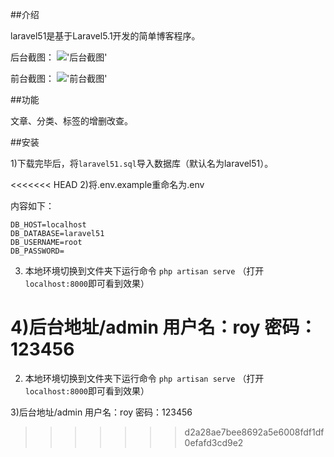 ##介绍

laravel51是基于Laravel5.1开发的简单博客程序。

后台截图：
!['后台截图'](https://dn-mangoim.qbox.me/github/admin.jpg)

前台截图：
!['前台截图'](https://dn-mangoim.qbox.me/github/home.jpg)

##功能

文章、分类、标签的增删改查。

##安装

1)下载完毕后，将<code>laravel51.sql</code>导入数据库（默认名为laravel51）。

<<<<<<< HEAD
2)将.env.example重命名为.env

内容如下：
```
DB_HOST=localhost
DB_DATABASE=laravel51
DB_USERNAME=root
DB_PASSWORD=
```

3) 本地环境切换到文件夹下运行命令 <code>php artisan serve</code> （打开<code>localhost:8000</code>即可看到效果）

4)后台地址/admin  用户名：roy 密码：123456
=======
2) 本地环境切换到文件夹下运行命令 <code>php artisan serve</code> （打开<code>localhost:8000</code>即可看到效果）

3)后台地址/admin  用户名：roy 密码：123456
>>>>>>> d2a28ae7bee8692a5e6008fdf1df0efafd3cd9e2


